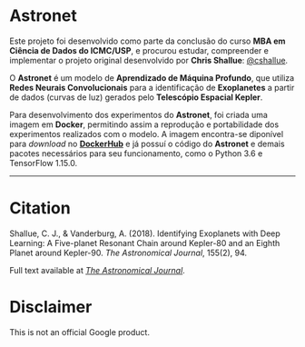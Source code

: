 # Astronet

Este projeto foi desenvolvido como parte da conclusão do curso **MBA em Ciência de Dados do ICMC/USP**, e procurou estudar, compreender e implementar o projeto original desenvolvido por **Chris Shallue**: [@cshallue](https://github.com/cshallue).

O **Astronet** é um modelo de **Aprendizado de Máquina Profundo**, que utiliza **Redes Neurais Convolucionais** para a identificação de **Exoplanetes** a partir de dados (curvas de luz) gerados pelo **Telescópio Espacial Kepler**.

Para desenvolvimento dos experimentos do **Astronet**, foi criada uma imagem em **Docker**, permitindo assim a reprodução e portabilidade dos experimentos realizados com o modelo. A imagem encontra-se diponível para *download* no [**DockerHub**](https://hub.docker.com/r/mdaudt/astronet-image) e já possuí o código do **Astronet** e demais pacotes necessários para seu funcionamento, como o Python 3.6 e TensorFlow 1.15.0.

---

# Citation

Shallue, C. J., & Vanderburg, A. (2018). Identifying Exoplanets with Deep
Learning: A Five-planet Resonant Chain around Kepler-80 and an Eighth Planet
around Kepler-90. *The Astronomical Journal*, 155(2), 94.

Full text available at [*The Astronomical Journal*](http://iopscience.iop.org/article/10.3847/1538-3881/aa9e09/meta).

# Disclaimer

This is not an official Google product.